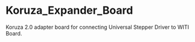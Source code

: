 # Koruza_Expander_Board

Koruza 2.0 adapter board for connecting Universal Stepper Driver to WITI Board.
